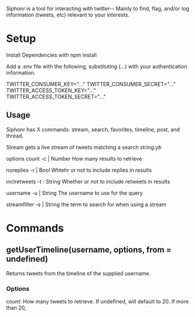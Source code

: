 Siphonr is a tool for interacting with twitter-- Mainly to find, flag, and/or log information (tweets, etc) relevant to your interests.

Setup
=
Install Dependencies with npm install

Add a .env file with the following, substituting (...) with your authentication information.

TWITTER_CONSUMER_KEY="..."
TWITTER_CONSUMER_SECRET="..."
TWITTER_ACCESS_TOKEN_KEY="..."
TWITTER_ACCESS_TOKEN_SECRET="..."

Usage
-
Siphonr has X commands: stream, search, favorites, timeline, post, and thread.

Stream gets a live stream of tweets matching a search string.yb


options
count -c | Number
How many results to retrieve

noreplies -r | Bool
Whtehr or not to include replies in results

inclretweets -t : String
Whether or not to include retweets in results

username -u | String
The username to use for the query

streamfilter -s | String
the term to search for when using a stream

# Commands
## getUserTimeline(username, options, from = undefined)
Returns tweets from the timeline of the supplied username.
### Options
count: How many tweets to retrieve. If undefined, will default to 20. If more than
20,
